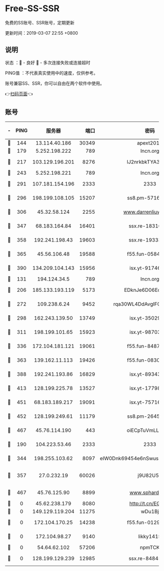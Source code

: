 # Free-SS-SSR

免费的SS账号、SSR账号，定期更新

更新时间：2019-03-07 22:55 +0800

## 说明

状态     ：🙂 - 良好 🙁 - 多次连接失败或连接超时

PING值   ：不代表真实使用中的速度，仅供参考。

账号兼容SS、SSR，你可以自由在两个软件中使用。

👉[扫码页面](https://liesauer.github.io/Free-SS-SSR/)👈

## 账号

|-|PING|服务器|端口|密码|加密方式|区域|
|:----:|:----:|:-----:|-----:|:----:|:----:|:----:|
|🙂|144|13.114.40.186|30349|apext2019|chacha20|JP|
|🙂|179|5.252.198.222|789|lncn.org|rc4|JP|
|🙂|217|103.129.196.201|8276|lJ2nrkbkTYA30wv0|aes-256-cfb|US|
|🙂|243|5.252.198.221|789|lncn.org|rc4|JP|
|🙂|291|107.181.154.196|2333|2333|aes-256-cfb|US|
|🙂|296|198.199.108.105|15207|ss8.pm-57164721|aes-256-cfb|US|
|🙂|306|45.32.58.124|2255|www.darrenliuwei.com|aes-256-cfb|JP|
|🙂|347|68.183.164.84|16401|ssx.re-18316811|aes-256-cfb|US|
|🙂|358|192.241.198.43|19603|ssx.re-19333093|aes-256-cfb|US|
|🙂|365|45.56.106.48|19588|f55.fun-05844532|aes-256-cfb|US|
|🙂|390|134.209.104.143|15956|isx.yt-91746156|aes-256-cfb|SG|
|🙂|131|194.124.34.5|789|lncn.org|rc4|JP|
|🙂|206|185.133.193.119|5173|EDknJe6D06EoWDaw|aes-256-cfb|US|
|🙂|272|109.238.6.24|9452|rqa30WL4DdAvgIFG6Fs3znzTa|aes-256-cfb|FR|
|🙂|298|162.243.139.50|13749|isx.yt-35029494|aes-256-cfb|US|
|🙂|311|198.199.101.65|15923|isx.yt-98703063|aes-256-cfb|US|
|🙂|336|172.104.181.121|19061|f55.fun-84870600|aes-256-cfb|SG|
|🙂|363|139.162.11.113|19426|f55.fun-08309291|aes-256-cfb|SG|
|🙂|388|192.241.193.86|16829|isx.yt-89343714|aes-256-cfb|US|
|🙂|413|128.199.225.78|13527|isx.yt-17798772|aes-256-cfb|SG|
|🙂|451|68.183.189.217|19091|isx.yt-75716228|aes-256-cfb|SG|
|🙂|452|128.199.249.61|11179|ss8.pm-26454231|aes-256-cfb|SG|
|🙂|467|45.76.114.190|443|oiECpTuVmLLxk4Ts|aes-256-cfb|AU|
|🙁|190|104.223.53.46|2333|2333|aes-256-cfb|US|
|🙁|344|198.255.103.62|8097|eIW0Dnk69454e6nSwuspv9DmS201tQ0D|aes-256-cfb|US|
|🙁|357|27.0.232.19|60026|j9U82U53|xchacha20-ietf-poly1305|HK|
|🙁|467|45.76.125.90|8899|www.sphard.com|aes-256-cfb|AU|
|🙁|0|45.62.238.179|8080|http://t.cn/EGJIyrl|rc4-md5|CA|
|🙁|0|149.129.119.204|11275|wDu1Bj|rc4-md5|HK|
|🙁|0|172.104.170.25|14238|f55.fun-01292218|aes-256-cfb|SG|
|🙁|0|172.104.98.27|9140|likky1415|aes-256-cfb|JP|
|🙁|0|54.64.62.102|57206|npmTCK|rc4-md5|JP|
|🙁|0|128.199.129.239|12985|ssx.re-84845857|aes-256-cfb|SG|
